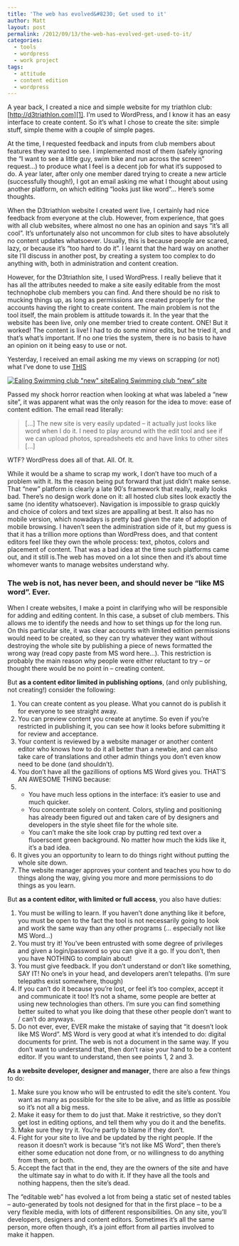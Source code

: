 ```yaml
---
title: 'The web has evolved&#8230; Get used to it'
author: Matt
layout: post
permalink: /2012/09/13/the-web-has-evolved-get-used-to-it/
categories:
  - tools
  - wordpress
  - work project
tags:
  - attitude
  - content edition
  - wordpress
---
```

A year back, I created a nice and simple website for my triathlon club: [http://d3triathlon.com][1]. I&#8217;m used to WordPress, and I know it has an easy interface to create content. So it&#8217;s what I chose to create the site: simple stuff, simple theme with a couple of simple pages.

At the time, I requested feedback and inputs from club members about features they wanted to see. I implemented most of them (safely ignoring the &#8220;I want to see a little guy, swim bike and run across the screen&#8221; request&#8230;) to produce what I feel is a decent job for what it&#8217;s supposed to do. A year later, after only one member dared trying to create a new article (successfully though!), I got an email asking me what I thought about using another platform, on which editing &#8220;looks just like word&#8221;&#8230; Here&#8217;s some thoughts.

<!--more-->

When the D3triathlon website I created went live, I certainly had nice feedback from everyone at the club. However, from experience, that goes with all club websites, where almost no one has an opinion and says &#8220;it&#8217;s all cool&#8221;. It&#8217;s unfortunately also not uncommon for club sites to have absolutely no content updates whatsoever. Usually, this is because people are scared, lazy, or because it&#8217;s &#8220;too hard to do it&#8221;. I learnt that the hard way on another site I&#8217;ll discuss in another post, by creating a system too complex to do anything with, both in administration and content creation.

However, for the D3triathlon site, I used WordPress. I really believe that it has all the attributes needed to make a site easily editable from the most technophobe club members you can find. And there should be no risk to mucking things up, as long as permissions are created properly for the accounts having the right to create content. The main problem is not the tool itself, the main problem is attitude towards it. In the year that the website has been live, only one member tried to create content. ONE! But it worked! The content is live! I had to do some minor edits, but he tried it, and that&#8217;s what&#8217;s important. If no one tries the system, there is no basis to have an opinion on it being easy to use or not.

Yesterday, I received an email asking me my views on scrapping (or not) what I&#8217;ve done to use [THIS][2]

<p class="attachement"><a href="http://blog.ekynoxe.com/wp-content/uploads/2012/09/SWIM_ESC.png" rel="lightbox[1370]" title="SWIM_ESC"><img src="http://blog.ekynoxe.com/wp-content/uploads/2012/09/SWIM_ESC-300x166.png" alt="Ealing Swimming club &quot;new&quot; site" /><span>Ealing Swimming club &#8220;new&#8221; site</span></a>
</p>

Passed my shock horror reaction when looking at what was labeled a &#8220;new site&#8221;, it was apparent what was the only reason for the idea to move: ease of content edition. The email read literally:

> [...] The new site is very easily updated &#8211; it actually just looks like word when I do it. I need to play around with the edit tool and see if we can upload photos, spreadsheets etc and have links to other sites [...]

WTF? WordPress does all of that. All. Of. It.

While it would be a shame to scrap my work, I don&#8217;t have too much of a problem with it. Its the reason being put forward that just didn&#8217;t make sense. That &#8220;new&#8221; platform is clearly a late 90&#8242;s framework that really, really looks bad. There&#8217;s no design work done on it: all hosted club sites look exactly the same (no identity whatsoever). Navigation is impossible to grasp quickly and choice of colors and text sizes are appalling at best. It also has no mobile version, which nowadays is pretty bad given the rate of adoption of mobile browsing. I haven&#8217;t seen the administration side of it, but my guess is that it has a trillion more options than WordPress does, and that content editors feel like they own the whole process: text, photos, colors and placement of content. That was a bad idea at the time such platforms came out, and it still is.The web has moved on a lot since then and it&#8217;s about time whomever wants to manage websites understand why.

### The web is not, has never been, and should never be &#8220;like MS word&#8221;. Ever.

When I create websites, I make a point in clarifying who will be responsible for adding and editing content. In this case, a subset of club members. This allows me to identify the needs and how to set things up for the long run. On this particular site, it was clear accounts with limited edition permissions would need to be created, so they can try whatever they want without destroying the whole site by publishing a piece of news formatted the wrong way (read copy paste from MS word here&#8230;). This restriction is probably the main reason why people were either reluctant to try &#8211; or thought there would be no point in &#8211; creating content.

But **as a content editor limited in publishing options**, (and only publishing, not creating!) consider the following:

1.  You can create content as you please. What you cannot do is publish it for everyone to see straight away.
2.  You can preview content you create at anytime. So even if you&#8217;re restricted in publishing it, you can see how it looks before submitting it for review and acceptance.
3.  Your content is reviewed by a website manager or another content editor who knows how to do it all better than a newbie, and can also take care of translations and other admin things you don&#8217;t even know need to be done (and shouldn&#8217;t).
4.  You don&#8217;t have all the gazillions of options MS Word gives you. THAT&#8217;S AN AWESOME THING because:
5.  *   You have much less options in the interface: it&#8217;s easier to use and much quicker.
    *   You concentrate solely on content. Colors, styling and positioning has already been figured out and taken care of by designers and developers in the style sheet file for the whole site.
    *   You can&#8217;t make the site look crap by putting red text over a fluoerscent green background. No matter how much the kids like it, it&#8217;s a bad idea.
6.  It gives you an opportunity to learn to do things right without putting the whole site down.
7.  The website manager approves your content and teaches you how to do things along the way, giving you more and more permissions to do things as you learn.

But **as a content editor, with limited or full access**, you also have duties:

1.  You must be willing to learn. If you haven&#8217;t done anything like it before, you must be open to the fact the tool is not necessarily going to look and work the same way than any other programs (&#8230; especially not like MS Word&#8230;)
2.  You must try it! You&#8217;ve been entrusted with some degree of privileges and given a login/password so you can give it a go. If you don&#8217;t, then you have NOTHING to complain about!
3.  You must give feedback. If you don&#8217;t understand or don&#8217;t like something, SAY IT! No one&#8217;s in your head, and developers aren&#8217;t telepaths. (I&#8217;m sure telepaths exist somewhere, though)
4.  If you can&#8217;t do it because you&#8217;re lost, or feel it&#8217;s too complex, accept it and communicate it too! It&#8217;s not a shame, some people are better at using new technologies than others. I&#8217;m sure you can find something better suited to what you like doing that these other people don&#8217;t want to / can&#8217;t do anyways.
5.  Do not ever, ever, EVER make the mistake of saying that &#8220;it doesn&#8217;t look like MS Word&#8221;. MS Word is very good at what it&#8217;s intended to do: digital documents for print. The web is not a document in the same way. If you don&#8217;t want to understand that, then don&#8217;t raise your hand to be a content editor. If you want to understand, then see points 1, 2 and 3.

**As a website developer, designer and manager**, there are also a few things to do:

1.  Make sure you know who will be entrusted to edit the site&#8217;s content. You want as many as possible for the site to be alive, and as little as possible so it&#8217;s not all a big mess.
2.  Make it easy for them to do just that. Make it restrictive, so they don&#8217;t get lost in editing options, and tell them why you do it and the benefits.
3.  Make sure they try it. You&#8217;re partly to blame if they don&#8217;t.
4.  Fight for your site to live and be updated by the right people. If the reason it doesn&#8217;t work is because &#8220;it&#8217;s not like MS Word&#8221;, then there&#8217;s either some education not done from, or no willingness to do anything from them, or both.
5.  Accept the fact that in the end, they are the owners of the site and have the ultimate say in what to do with it. If they have all the tools and nothing happens, then the site&#8217;s dead.

The &#8220;editable web&#8221; has evolved a lot from being a static set of nested tables &#8211; auto-generated by tools not designed for that in the first place &#8211; to be a very flexible media, with lots of different responsibilities. On any site, you&#8217;ll developers, designers and content editors. Sometimes it&#8217;s all the same person, more often though, it&#8217;s a joint effort from all parties involved to make it happen.

 [1]: http://www.d3triathlon.com "D3 Triathlon"
 [2]: http://www.swimesc.co.uk "Swim ESC"